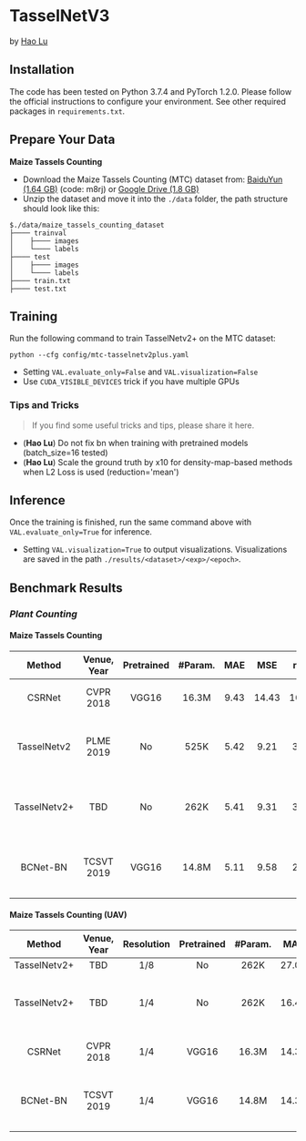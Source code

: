 # TasselNetV3
by [Hao Lu](https://sites.google.com/site/poppinace/)


## Installation
The code has been tested on Python 3.7.4 and PyTorch 1.2.0. Please follow the
official instructions to configure your environment. See other required packages
in `requirements.txt`.

## Prepare Your Data
**Maize Tassels Counting**
* Download the Maize Tassels Counting (MTC) dataset from: [BaiduYun (1.64
  GB)](https://pan.baidu.com/s/1F7eiW3TDsQ-EFg8fQjjvzw) (code: m8rj) or [Google Drive (1.8
  GB)](https://drive.google.com/open?id=1IyGpYMS_6eClco2zpHKzW5QDUuZqfVFJ)
* Unzip the dataset and move it into the `./data` folder, the path structure should look like this:
````
$./data/maize_tassels_counting_dataset
├──── trainval
│    ├──── images
│    └──── labels
├──── test
│    ├──── images
│    └──── labels
├──── train.txt
├──── test.txt
````

## Training
Run the following command to train TasselNetv2+ on the MTC dataset:

    python --cfg config/mtc-tasselnetv2plus.yaml

* Setting `VAL.evaluate_only=False` and `VAL.visualization=False`
* Use `CUDA_VISIBLE_DEVICES` trick if you have multiple GPUs

### Tips and Tricks
> If you find some useful tricks and tips, please share it here.
- (**Hao Lu**) Do not fix bn when training with pretrained models (batch_size=16 tested)
- (**Hao Lu**) Scale the ground truth by x10 for density-map-based methods when L2 Loss is used (reduction='mean')

## Inference
Once the training is finished, run the same command above with `VAL.evaluate_only=True` for inference.    
* Setting `VAL.visualization=True` to output visualizations. Visualizations are saved in the path `./results/<dataset>/<exp>/<epoch>`.


## Benchmark Results

### *Plant Counting*
#### Maize Tassels Counting
| Method        | Venue, Year           | Pretrained    | #Param.   | MAE   | MSE    | rMAE  | R<sup>2</sup> | Model             |
| :--:          | :--:                  | :--:          | :--:      | :--:  | :--:   | :--:  | :--:          | :--:              |
| CSRNet        | CVPR 2018             | VGG16         | 16.3M     | 9.43  | 14.43  | 100.65| 0.7573        | [One Drive (116MB)](https://1drv.ms/u/s!ArQcMEHVq8YvjzpBqep4UEg8nI7c?e=kyuBvq) | 
| TasselNetv2   | PLME 2019             | No            | 525K      | 5.42  | 9.21   | 31.94 | 0.8923        | [Baidu Yun (2MB)](https://pan.baidu.com/s/1_FiACr0fEiBjsPrpJ44yLg) (code: hrhi) |
| TasselNetv2+  | TBD                   | No            | 262K      | 5.41  | 9.31   | 37.65 | 0.8937        | [Baidu Yun (2MB)](https://pan.baidu.com/s/1pIj-elQ5YnFRkT8GuxYw9Q) (code: hbnx) |
| BCNet-BN      | TCSVT 2019            | VGG16         | 14.8M     | 5.11  | 9.58   | 27.84 | 0.8749        | [Baidu Yun (105MB)](https://pan.baidu.com/s/1xZIMbpn9i58jDZW4tivMFg) (code: mnys) |


#### Maize Tassels Counting (UAV)
| Method        | Venue, Year           | Resolution  | Pretrained    | #Param.   | MAE   | MSE    | rMAE  | R<sup>2</sup> | Model |
| :--:          | :--:                  | :--:        | :--:          | :--:      | :--:  | :--:   | :--:  | :--:          | :--:  |
| TasselNetv2+  | TBD                   | 1/8         | No            | 262K      | 27.08 | 38.38  | 14.61  | 0.8958       | - |
| TasselNetv2+  | TBD                   | 1/4         | No            | 262K      | 16.43 | 25.79  | 9.67  | 0.9515        | [Baidu Yun (2MB)](https://pan.baidu.com/s/1QJ7WRZqQKT_hUmmKZMeCAw) (code: 68dn) |
| CSRNet        | CVPR 2018             | 1/4         | VGG16         | 16.3M     | 14.38 | 20.52  | 9.56  | 0.9704        | [One Drive (116MB)](https://1drv.ms/u/s!ArQcMEHVq8YvjzZIK1Aqy06LbsSo?e=5MgZp2)
| BCNet-BN      | TCSVT 2019            | 1/4         | VGG16         | 14.8M     | 14.37 | 21.37  | 8.75  | 0.9659        | [Baidu Yun (105MB)](https://pan.baidu.com/s/1cGztl4x3Ey0ARMGPtwZtdw) (code: t81t) |
